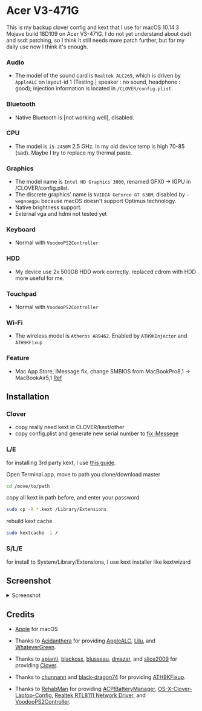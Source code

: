 # Acer V3-471G

This is my backup clover config and kext that I use for macOS 10.14.3 Mojave build 18D109 on Acer V3-471G. I do not yet understand about dsdt and ssdt patching, so I think it still needs more patch further, but for my daily use now I think it's enough.

### Audio
- The model of the sound card is `Realtek ALC269`, which is driven by `AppleALC` on layout-id 1 (Testing | speaker : no sound, headphone : good); injection information is located in `/CLOVER/config.plist`.
    
### Bluetooth
- Native Bluetooth is [not working well], disabled.

### CPU
- The model is `i5-2450M` 2.5 GHz. In my old device temp is high 70-85 (sad). Maybe I try to replace my thermal paste.

### Graphics
- The model name is `Intel HD Graphics 3000`, renamed GFX0 -> IGPU in /CLOVER/config.plist.
- The discrete graphics' name is `NVIDIA GeForce GT 630M`, disabled by `-wegnoegpu` because macOS doesn't support Optimus technology.
- Native brightness support.
- External vga and hdmi not tested yet

### Keyboard
- Normal with `VoodooPS2Controller`

### HDD
- My device use 2x 500GB HDD work correctly. replaced cdrom with HDD more useful for me.

### Touchpad
- Normal with `VoodooPS2Controller`

### Wi-Fi
- The wireless model is `Atheros AR9462`. Enabled by `ATH9KInjector` and `ATH9KFixup`

### Feature
- Mac App Store, iMessage fix, change SMBIOS from MacBookPro8,1 -> MacBookAir5,1 [Ref](https://www.tonymacx86.com/threads/readme-common-problems-and-workarounds-on-10-14-mojave.255823/)

## Installation

### Clover
- copy really need kext in CLOVER/kext/other
- copy config.plist and generate new serial number to [fix iMessege](https://www.tonymacx86.com/threads/an-idiots-guide-to-imessage.196827/)

### L/E
for installing 3rd party kext, I use [this guide](https://www.tonymacx86.com/threads/guide-installing-3rd-party-kexts-el-capitan-sierra-high-sierra-mojave.268964/). 

Open Terminal.app, move to path you clone/download master

```bash
cd /move/to/path
```

copy all kext in path before, and enter your password

```bash
sudo cp -R *.kext /Library/Extensions
```

rebuild kext cache

```bash
sudo kextcache -i /
```

### S/L/E
for install to System/Library/Extensions, I use kext installer like kextwizard

## Screenshot

<details><summary>Screenshot</summary>
<p>

![about](./screenshot/about.png)
![macappstore](./screenshot/macappstore.png)
![preview](./screenshot/preview.png)
![systemversion](./screenshot/systemversion.png)

</p>
</details>

## Credits

- [Apple](https://www.apple.com) for macOS 

- Thanks to [Acidanthera](https://github.com/acidanthera) for providing [AppleALC](https://github.com/acidanthera/AppleALC), [Lilu](https://github.com/acidanthera/Lilu), and [WhateverGreen](https://github.com/acidanthera/WhateverGreen).

- Thanks to [apianti](https://sourceforge.net/u/apianti), [blackosx](https://sourceforge.net/u/blackosx), [blusseau](https://sourceforge.net/u/blusseau), [dmazar](https://sourceforge.net/u/dmazar), and [slice2009](https://sourceforge.net/u/slice2009) for providing [Clover](https://sourceforge.net/projects/cloverefiboot).

- Thanks to [chunnann](https://github.com/chunnann) and [black-dragon74](https://github.com/black-dragon74) for providing [ATH9KFixup](https://github.com/black-dragon74/ATH9KFixup).

- Thanks to [RehabMan](https://github.com/RehabMan) for providing [ACPIBatteryManager](https://github.com/RehabMan/OS-X-ACPI-Battery-Driver), [OS-X-Clover-Laptop-Config](https://github.com/RehabMan/OS-X-Clover-Laptop-Config), [Realtek RTL8111 Network Driver](https://github.com/RehabMan/OS-X-Realtek-Network), and [VoodooPS2Controller](https://github.com/RehabMan/OS-X-Voodoo-PS2-Controller).
